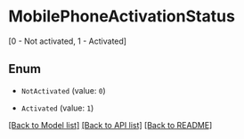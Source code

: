 # MobilePhoneActivationStatus

[0 - Not activated, 1 - Activated]

## Enum

* `NotActivated` (value: `0`)

* `Activated` (value: `1`)

[[Back to Model list]](../README.md#documentation-for-models) [[Back to API list]](../README.md#documentation-for-api-endpoints) [[Back to README]](../README.md)
